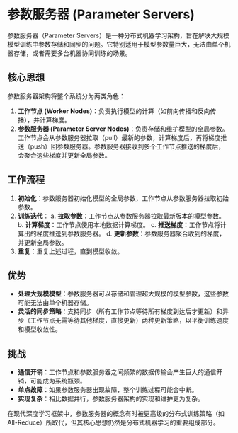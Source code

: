 # 参数服务器 (Parameter Servers)

参数服务器（Parameter Servers）是一种分布式机器学习架构，旨在解决大规模模型训练中参数存储和同步的问题。它特别适用于模型参数量巨大，无法由单个机器存储，或者需要多台机器协同训练的场景。

## 核心思想

参数服务器架构将整个系统分为两类角色：

1.  **工作节点 (Worker Nodes)**：负责执行模型的计算（如前向传播和反向传播），并计算梯度。
2.  **参数服务器 (Parameter Server Nodes)**：负责存储和维护模型的全局参数。工作节点会从参数服务器拉取（pull）最新的参数，计算梯度后，再将梯度推送（push）回参数服务器。参数服务器接收到多个工作节点推送的梯度后，会聚合这些梯度并更新全局参数。

## 工作流程

1.  **初始化**：参数服务器初始化模型的全局参数，工作节点从参数服务器拉取初始参数。
2.  **训练迭代**：
    a.  **拉取参数**：工作节点从参数服务器拉取最新版本的模型参数。
    b.  **计算梯度**：工作节点使用本地数据计算梯度。
    c.  **推送梯度**：工作节点将计算出的梯度推送到参数服务器。
    d.  **更新参数**：参数服务器聚合收到的梯度，并更新全局参数。
3.  **重复**：重复上述过程，直到模型收敛。

## 优势

- **处理大规模模型**：参数服务器可以存储和管理超大规模的模型参数，这些参数可能无法由单个机器存储。
- **灵活的同步策略**：支持同步（所有工作节点等待所有梯度到达后才更新）和异步（工作节点无需等待其他梯度，直接更新）两种更新策略，以平衡训练速度和模型收敛性。

## 挑战

- **通信开销**：工作节点和参数服务器之间频繁的数据传输会产生巨大的通信开销，可能成为系统瓶颈。
- **单点故障**：如果参数服务器出现故障，整个训练过程可能会中断。
- **实现复杂**：相比数据并行，参数服务器架构的实现和维护更为复杂。

在现代深度学习框架中，参数服务器的概念有时被更高级的分布式训练策略（如 All-Reduce）所取代，但其核心思想仍然是分布式机器学习的重要组成部分。
